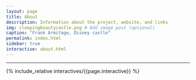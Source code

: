 ```yaml
---
layout: page
title: About
description: Information about the project, website, and links
img: sleepingbeautycastle.png # Add image post (optional)
caption: "Frank Armitage, Disney castle"
permalink: index.html
sidebar: true
interactive: about.html
---
```


---


<!-- The below line includes the interactive figure. Do not change! j-->

{% include_relative interactives/{{page.interactive}} %}